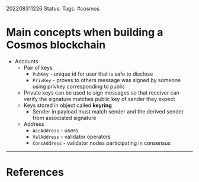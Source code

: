 202208311226
Status: 
Tags: #cosmos

# Main concepts when building a Cosmos blockchain

- Accounts
	- Pair of keys
		- `PubKey` - unique id for user that is safe to disclose
		- `PrivKey` - proves to others message was signed by someone using privkey corresponding to public
	- Private keys can be used to sign messages so that receiver can verify the signature matches public key of sender they expect
	- Keys stored in object called **keyring**
		- Sender in payload must match sender and the derived sender from associated signature
	- Address
		- `AccAddress` - users
		- `ValAddress` - validator operators
		- `ConsAddress` - validator nodes participating in consensus






---
# References

